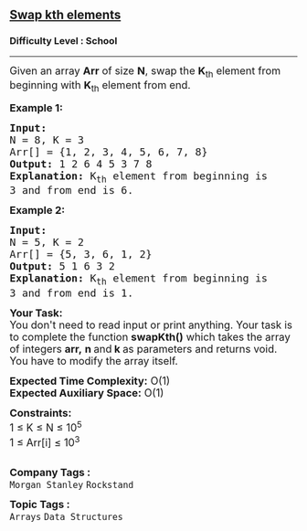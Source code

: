 <h2><a href="https://practice.geeksforgeeks.org/problems/swap-kth-elements5500/0">Swap kth elements</a></h2><h3>Difficulty Level : School</h3><hr><div class="problems_problem_content__Xm_eO"><p><span style="font-size:18px">Given an array <strong>Arr</strong> of size <strong>N</strong>, swap the <strong>K</strong><sub>th</sub> element from beginning with <strong>K</strong><sub>th</sub> element from end.</span></p>

<p><span style="font-size:18px"><strong>Example 1:</strong></span></p>

<pre><span style="font-size:18px"><strong>Input:
</strong>N = 8, K = 3
Arr[] = {1, 2, 3, 4, 5, 6, 7, 8}
<strong>Output: </strong>1 2 6 4 5 3 7 8
<strong>Explanation:</strong> K<sub>th</sub>&nbsp;element from beginning is
3 and from end is 6.</span></pre>

<p><span style="font-size:18px"><strong>Example 2:</strong></span></p>

<pre><span style="font-size:18px"><strong>Input:
</strong>N = 5, K = 2
Arr[] = {5, 3, 6, 1, 2}
<strong>Output:</strong> 5 1 6 3 2
<strong>Explanation: </strong>K<sub>th</sub>&nbsp;element from beginning is
3 and from end is 1.
</span></pre>

<p><span style="font-size:18px"><strong>Your Task:</strong><br>
You don't need to read input or print anything. Your task is to complete the function&nbsp;<strong>swapKth()</strong>&nbsp;which takes the&nbsp;array of&nbsp;integers&nbsp;<strong>arr,</strong>&nbsp;<strong>n </strong>and<strong> k</strong><strong>&nbsp;</strong>as parameters and returns void. You have to modify the array itself.</span></p>

<p><span style="font-size:18px"><strong>Expected Time Complexity:</strong>&nbsp;O(1)<br>
<strong>Expected Auxiliary Space:</strong>&nbsp;O(1)</span></p>

<p><span style="font-size:18px"><strong>Constraints:</strong><br>
1 ≤ K ≤ N ≤ 10<sup>5</sup><br>
1 ≤ Arr[i] ≤ 10<sup>3</sup></span><br>
&nbsp;</p>
</div><p><span style=font-size:18px><strong>Company Tags : </strong><br><code>Morgan Stanley</code>&nbsp;<code>Rockstand</code>&nbsp;<br><p><span style=font-size:18px><strong>Topic Tags : </strong><br><code>Arrays</code>&nbsp;<code>Data Structures</code>&nbsp;
